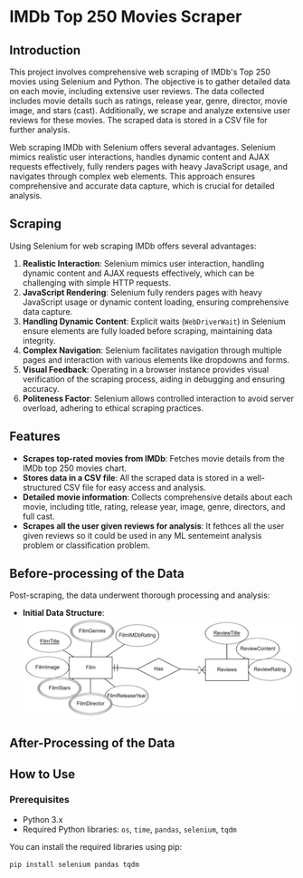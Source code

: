 # IMDb Top 250 Movies Scraper

## Introduction

This project involves comprehensive web scraping of IMDb's Top 250 movies using Selenium and Python. The objective is to gather detailed data on each movie, including extensive user reviews. The data collected includes movie details such as ratings, release year, genre, director, movie image, and stars (cast). Additionally, we scrape and analyze extensive user reviews for these movies. The scraped data is stored in a CSV file for further analysis.

Web scraping IMDb with Selenium offers several advantages. Selenium mimics realistic user interactions, handles dynamic content and AJAX requests effectively, fully renders pages with heavy JavaScript usage, and navigates through complex web elements. This approach ensures comprehensive and accurate data capture, which is crucial for detailed analysis.

## Scraping

Using Selenium for web scraping IMDb offers several advantages:

1. **Realistic Interaction**: Selenium mimics user interaction, handling dynamic content and AJAX requests effectively, which can be challenging with simple HTTP requests.
2. **JavaScript Rendering**: Selenium fully renders pages with heavy JavaScript usage or dynamic content loading, ensuring comprehensive data capture.
3. **Handling Dynamic Content**: Explicit waits (`WebDriverWait`) in Selenium ensure elements are fully loaded before scraping, maintaining data integrity.
4. **Complex Navigation**: Selenium facilitates navigation through multiple pages and interaction with various elements like dropdowns and forms.
5. **Visual Feedback**: Operating in a browser instance provides visual verification of the scraping process, aiding in debugging and ensuring accuracy.
6. **Politeness Factor**: Selenium allows controlled interaction to avoid server overload, adhering to ethical scraping practices.

## Features

- **Scrapes top-rated movies from IMDb**: Fetches movie details from the IMDb top 250 movies chart.
- **Stores data in a CSV file**: All the scraped data is stored in a well-structured CSV file for easy access and analysis.
- **Detailed movie information**: Collects comprehensive details about each movie, including title, rating, release year, image, genre, directors, and full cast.
- **Scrapes all the user given reviews for analysis**: It fethces all the user given reviews so it could be used in any ML sentemeint analysis problem or classification problem.

## Before-processing of the Data

Post-scraping, the data underwent thorough processing and analysis:

- **Initial Data Structure**:
  ![Initial Data Structure](./Images/Scraped.png)

## After-Processing of the Data


## How to Use

### Prerequisites

- Python 3.x
- Required Python libraries: `os`, `time`, `pandas`, `selenium`, `tqdm`

You can install the required libraries using pip:
```bash
pip install selenium pandas tqdm
```
